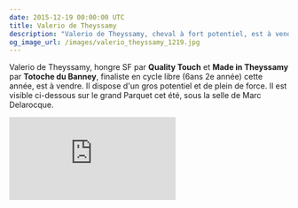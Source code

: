 ```yaml
---
date: 2015-12-19 00:00:00 UTC
title: Valerio de Theyssamy
description: "Valerio de Theyssamy, cheval à fort potentiel, est à vendre."
og_image_url: /images/valerio_theyssamy_1219.jpg
---
```


Valerio de Theyssamy, hongre SF par **Quality Touch** et **Made in Theyssamy** par **Totoche du Banney**, finaliste en cycle libre (6ans 2e année) cette année, est à vendre. Il dispose d'un gros potentiel et de plein de force. Il est visible ci-dessous sur le grand Parquet cet été, sous la selle de Marc Delarocque.

<iframe title="Valerio de Theyssamy à Fontainebleau" src="https://www.youtube.com/embed/QVqwndgII28" frameborder="0" allowfullscreen></iframe>
